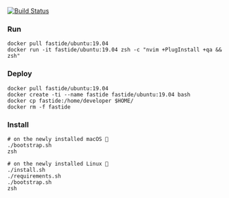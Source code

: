 [![Build Status](https://travis-ci.org/rusdevops/fast-ide.svg?branch=master)](https://travis-ci.org/rusdevops/fast-ide)

### Run

```Shell
docker pull fastide/ubuntu:19.04
docker run -it fastide/ubuntu:19.04 zsh -c "nvim +PlugInstall +qa && zsh"

```

### Deploy

```Shell
docker pull fastide/ubuntu:19.04
docker create -ti --name fastide fastide/ubuntu:19.04 bash
docker cp fastide:/home/developer $HOME/
docker rm -f fastide
```

### Install

```Shell
# on the newly installed macOS 🍎
./bootstrap.sh
zsh
```

```Shell
# on the newly installed Linux 🐧
./install.sh
./requirements.sh
./bootstrap.sh
zsh
```
